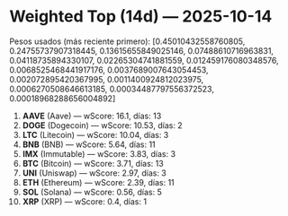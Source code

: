 # Weighted Top (14d) — 2025-10-14
Pesos usados (más reciente primero): [0.45010432558760805, 0.24755737907318445, 0.13615655849025146, 0.07488610716963831, 0.04118735894330107, 0.02265304741881559, 0.012459176080348576, 0.0068525468441917176, 0.0037689007643054453, 0.002072895420367995, 0.0011400924812023975, 0.0006270508646613185, 0.00034487797556372523, 0.00018968288656004892]
1. **AAVE** (Aave) — wScore: 16.1, días: 13
2. **DOGE** (Dogecoin) — wScore: 10.53, días: 2
3. **LTC** (Litecoin) — wScore: 10.04, días: 3
4. **BNB** (BNB) — wScore: 5.64, días: 11
5. **IMX** (Immutable) — wScore: 3.83, días: 3
6. **BTC** (Bitcoin) — wScore: 3.71, días: 13
7. **UNI** (Uniswap) — wScore: 2.97, días: 3
8. **ETH** (Ethereum) — wScore: 2.39, días: 11
9. **SOL** (Solana) — wScore: 0.56, días: 5
10. **XRP** (XRP) — wScore: 0.4, días: 1